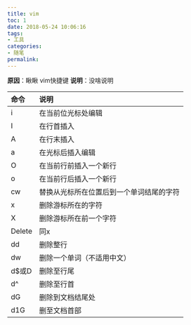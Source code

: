 ```yaml
---
title: vim
toc: 1
date: 2018-05-24 10:06:16
tags:
- 工具
categories:
- 随笔
permalink:
---
```

**原因**：瞅瞅 vim快捷键
**说明**：没啥说明

<!-- more -->


| 命令 | 说明 |
| :--- | :--- |
| i | 在当前位光标处编辑 |
| I | 在行首插入 | 
| A | 在行末插入 |
| a | 在光标后插入编辑 |
| O | 在当前行前插入一个新行 |
| o | 在当前行后插入一个新行 |
| cw | 替换从光标所在位置后到一个单词结尾的字符 |
| x | 删除游标所在的字符 |
| X | 删除游标所在前一个字符 |
| Delete | 同x |
| dd | 删除整行 |
| dw | 删除一个单词（不适用中文）|
| d$或D | 删除至行尾 |
| d^ | 删除至行首 |
| dG | 删除到文档结尾处 |
| d1G | 删至文档首部 |